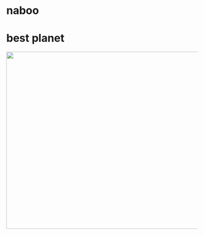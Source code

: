 # naboo
# best planet
<p align="center">
  <img width="832" height="468" src="https://lumiere-a.akamaihd.net/v1/images/databank_naboon1starfighter_01_169_26691adf.jpeg?region=0%2C0%2C1560%2C878&width=960">
</p>
